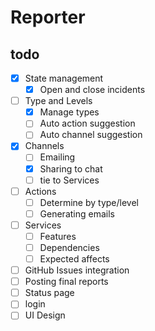 # Reporter

## todo

- [x] State management
  - [x] Open and close incidents
- [ ] Type and Levels
  - [x] Manage types
  - [ ] Auto action suggestion
  - [ ] Auto channel suggestion
- [x] Channels
  - [ ] Emailing
  - [x] Sharing to chat
  - [ ] tie to Services
- [ ] Actions
  - [ ] Determine by type/level
  - [ ] Generating emails
- [ ] Services
  - [ ] Features
  - [ ] Dependencies
  - [ ] Expected affects
- [ ] GitHub Issues integration
- [ ] Posting final reports
- [ ] Status page
- [ ] login
- [ ] UI Design
